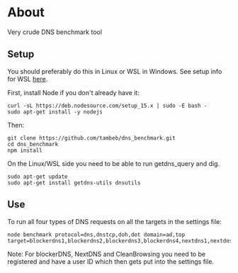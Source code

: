 # About
Very crude DNS benchmark tool

## Setup
You should preferably do this in Linux or WSL in Windows. See setup info for WSL [here](https://docs.microsoft.com/en-us/windows/wsl/install-win10).

First, install Node if you don't already have it:
```
curl -sL https://deb.nodesource.com/setup_15.x | sudo -E bash -
sudo apt-get install -y nodejs
```
Then:
```
git clone https://github.com/tambeb/dns_benchmark.git
cd dns_benchmark
npm install
```
On the Linux/WSL side you need to be able to run getdns_query and dig.
```
sudo apt-get update
sudo apt-get install getdns-utils dnsutils
```
## Use
To run all four types of DNS requests on all the targets in the settings file:
```
node benchmark protocol=dns,dnstcp,doh,dot domain=ad,top target=blockerdns1,blockerdns2,blockerdns3,blockerdns4,nextdns1,nextdns2,cleanbrowsing1,cleanbrowsing2,adguard1,adguard2
```
Note: For blockerDNS, NextDNS and CleanBrowsing you need to be registered and have a user ID which then gets put into the settings file.
